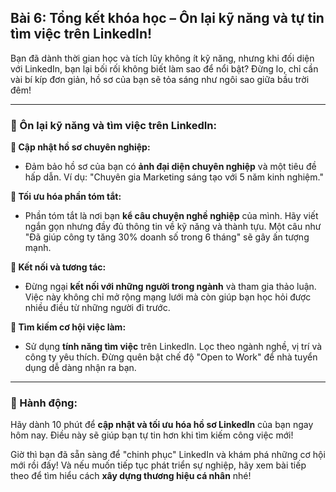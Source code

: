 ## Bài 6: Tổng kết khóa học – Ôn lại kỹ năng và tự tin tìm việc trên LinkedIn!

Bạn đã dành thời gian học và tích lũy không ít kỹ năng, nhưng khi đối diện với LinkedIn, bạn lại bối rối không biết làm sao để nổi bật? Đừng lo, chỉ cần vài bí kíp đơn giản, hồ sơ của bạn sẽ tỏa sáng như ngôi sao giữa bầu trời đêm!

---

### 📌 Ôn lại kỹ năng và tìm việc trên LinkedIn:

**🔹 Cập nhật hồ sơ chuyên nghiệp:**
- Đảm bảo hồ sơ của bạn có **ảnh đại diện chuyên nghiệp** và một tiêu đề hấp dẫn. Ví dụ: "Chuyên gia Marketing sáng tạo với 5 năm kinh nghiệm."

**🔹 Tối ưu hóa phần tóm tắt:**
- Phần tóm tắt là nơi bạn **kể câu chuyện nghề nghiệp** của mình. Hãy viết ngắn gọn nhưng đầy đủ thông tin về kỹ năng và thành tựu. Một câu như "Đã giúp công ty tăng 30% doanh số trong 6 tháng" sẽ gây ấn tượng mạnh.

**🔹 Kết nối và tương tác:**
- Đừng ngại **kết nối với những người trong ngành** và tham gia thảo luận. Việc này không chỉ mở rộng mạng lưới mà còn giúp bạn học hỏi được nhiều điều từ những người đi trước.

**🔹 Tìm kiếm cơ hội việc làm:**
- Sử dụng **tính năng tìm việc** trên LinkedIn. Lọc theo ngành nghề, vị trí và công ty yêu thích. Đừng quên bật chế độ "Open to Work" để nhà tuyển dụng dễ dàng nhận ra bạn.

---

### 🚀 Hành động:

Hãy dành 10 phút để **cập nhật và tối ưu hóa hồ sơ LinkedIn** của bạn ngay hôm nay. Điều này sẽ giúp bạn tự tin hơn khi tìm kiếm công việc mới!

Giờ thì bạn đã sẵn sàng để "chinh phục" LinkedIn và khám phá những cơ hội mới rồi đấy! Và nếu muốn tiếp tục phát triển sự nghiệp, hãy xem bài tiếp theo để tìm hiểu cách **xây dựng thương hiệu cá nhân** nhé!